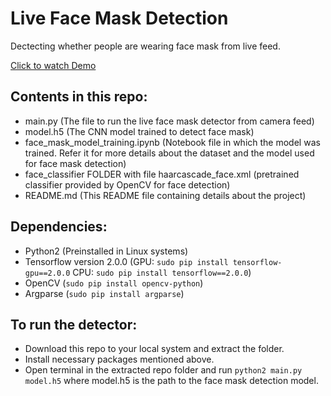 # Live Face Mask Detection
Dectecting whether people are wearing face mask from live feed.

[Click to watch Demo](https://drive.google.com/file/d/1pLER3U_3oyT0GOOtHSVoCzxRYMpR28Tj/view?usp=sharing)

## Contents in this repo:
- main.py (The file to run the live face mask detector from camera feed)
- model.h5 (The CNN model trained to detect face mask)
- face_mask_model_training.ipynb (Notebook file in which the model was trained. Refer it for more details about the dataset and the model used for face mask detection)
- face_classifier FOLDER with file haarcascade_face.xml (pretrained classifier provided by OpenCV for face detection)
- README.md (This README file containing details about the project)

## Dependencies:
- Python2 (Preinstalled in Linux systems)
- Tensorflow version 2.0.0 (GPU: ```sudo pip install tensorflow-gpu==2.0.0``` CPU: ```sudo pip install tensorflow==2.0.0```)
- OpenCV (```sudo pip install opencv-python```)
- Argparse (```sudo pip install argparse```)

## To run the detector:
- Download this repo to your local system and extract the folder.
- Install necessary packages mentioned above.
- Open terminal in the extracted repo folder and run ```python2 main.py model.h5``` where model.h5 is the path to the face mask detection model.

